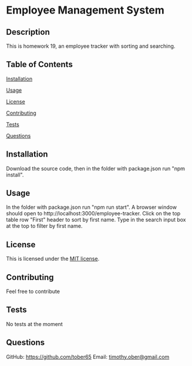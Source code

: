 # Employee Management System

## Description 
This is homework 19, an employee tracker with sorting and searching.

## Table of Contents 
[Installation](#installation)

[Usage](#usage)

[License](#license)

[Contributing](#contributing)

[Tests](#tests)

[Questions](#questions)
## Installation
Download the source code, then in the folder with package.json run "npm install".

## Usage
In the folder with package.json run "npm run start". A browser window should open to http://localhost:3000/employee-tracker. Click on the top table row "First" header to sort by first name. Type in the search input box at the top to filter by first name.

## License
This is licensed under the [MIT license](https://choosealicense.com/licenses/mit/).

## Contributing
Feel free to contribute

## Tests
No tests at the moment

## Questions
GitHub: https://github.com/tober65
Email: timothy.ober@gmail.com